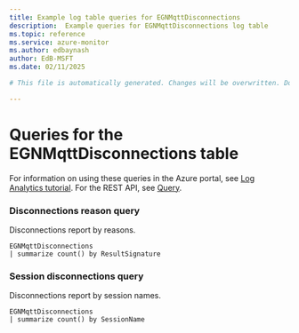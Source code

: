 ```yaml
---
title: Example log table queries for EGNMqttDisconnections
description:  Example queries for EGNMqttDisconnections log table
ms.topic: reference
ms.service: azure-monitor
ms.author: edbaynash
author: EdB-MSFT
ms.date: 02/11/2025

# This file is automatically generated. Changes will be overwritten. Do not change this file directly. 

---
```


# Queries for the EGNMqttDisconnections table

For information on using these queries in the Azure portal, see [Log Analytics tutorial](/azure/azure-monitor/logs/log-analytics-tutorial). For the REST API, see [Query](/rest/api/loganalytics/query).


### Disconnections reason query  


Disconnections report by reasons.  

```query
EGNMqttDisconnections
| summarize count() by ResultSignature
```



### Session disconnections query  


Disconnections report by session names.  

```query
EGNMqttDisconnections
| summarize count() by SessionName
```

